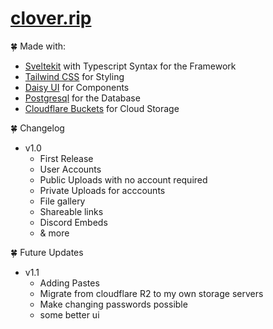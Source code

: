 # [clover.rip](https://clover.rip)

🍀 Made with:
  - [Sveltekit](https://kit.svelte.dev) with Typescript Syntax for the Framework
  - [Tailwind CSS](https://tailwindcss.com/) for Styling
  - [Daisy UI](https://daisyui.com/) for Components 
  - [Postgresql](https://www.postgresql.org) for the Database
  - [Cloudflare Buckets](https://developers.cloudflare.com/r2/buckets/public-buckets/) for Cloud Storage

🍀 Changelog
  - v1.0
    - First Release
    - User Accounts
    - Public Uploads with no account required
    - Private Uploads for acccounts
    - File gallery
    - Shareable links
    - Discord Embeds
    - & more

🍀 Future Updates
  - v1.1
      - Adding Pastes
      - Migrate from cloudflare R2 to my own storage servers
      - Make changing passwords possible
      - some better ui 




  
